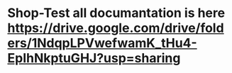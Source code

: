 # Shop-Test all documantation is here https://drive.google.com/drive/folders/1NdqpLPVwefwamK_tHu4-EpIhNkptuGHJ?usp=sharing
